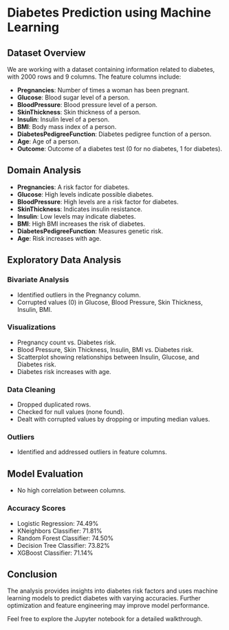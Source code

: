 # Diabetes Prediction using Machine Learning

## Dataset Overview

We are working with a dataset containing information related to diabetes, with 2000 rows and 9 columns. The feature columns include:

- **Pregnancies**: Number of times a woman has been pregnant.
- **Glucose**: Blood sugar level of a person.
- **BloodPressure**: Blood pressure level of a person.
- **SkinThickness**: Skin thickness of a person.
- **Insulin**: Insulin level of a person.
- **BMI**: Body mass index of a person.
- **DiabetesPedigreeFunction**: Diabetes pedigree function of a person.
- **Age**: Age of a person.
- **Outcome**: Outcome of a diabetes test (0 for no diabetes, 1 for diabetes).

## Domain Analysis

- **Pregnancies**: A risk factor for diabetes.
- **Glucose**: High levels indicate possible diabetes.
- **BloodPressure**: High levels are a risk factor for diabetes.
- **SkinThickness**: Indicates insulin resistance.
- **Insulin**: Low levels may indicate diabetes.
- **BMI**: High BMI increases the risk of diabetes.
- **DiabetesPedigreeFunction**: Measures genetic risk.
- **Age**: Risk increases with age.

## Exploratory Data Analysis

### Bivariate Analysis

- Identified outliers in the Pregnancy column.
- Corrupted values (0) in Glucose, Blood Pressure, Skin Thickness, Insulin, BMI.
  
### Visualizations

- Pregnancy count vs. Diabetes risk.
- Blood Pressure, Skin Thickness, Insulin, BMI vs. Diabetes risk.
- Scatterplot showing relationships between Insulin, Glucose, and Diabetes risk.
- Diabetes risk increases with age.

### Data Cleaning

- Dropped duplicated rows.
- Checked for null values (none found).
- Dealt with corrupted values by dropping or imputing median values.

### Outliers

- Identified and addressed outliers in feature columns.

## Model Evaluation

- No high correlation between columns.

### Accuracy Scores

- Logistic Regression: 74.49%
- KNeighbors Classifier: 71.81%
- Random Forest Classifier: 74.50%
- Decision Tree Classifier: 73.82%
- XGBoost Classifier: 71.14%

## Conclusion

The analysis provides insights into diabetes risk factors and uses machine learning models to predict diabetes with varying accuracies. Further optimization and feature engineering may improve model performance.

Feel free to explore the Jupyter notebook for a detailed walkthrough.
